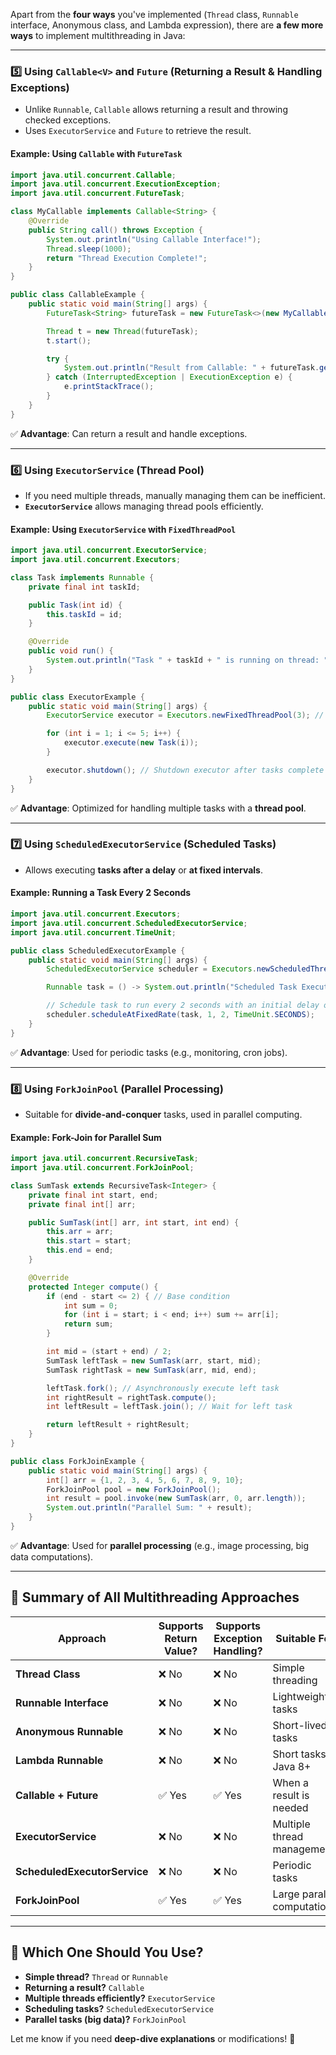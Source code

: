 Apart from the **four ways** you've implemented (`Thread` class, `Runnable` interface, Anonymous class, and Lambda expression), there are **a few more ways** to implement multithreading in Java:

---

### **5️⃣ Using `Callable<V>` and `Future` (Returning a Result & Handling Exceptions)**
- Unlike `Runnable`, `Callable` allows returning a result and throwing checked exceptions.
- Uses `ExecutorService` and `Future` to retrieve the result.

#### **Example: Using `Callable` with `FutureTask`**
```java
import java.util.concurrent.Callable;
import java.util.concurrent.ExecutionException;
import java.util.concurrent.FutureTask;

class MyCallable implements Callable<String> {
    @Override
    public String call() throws Exception {
        System.out.println("Using Callable Interface!");
        Thread.sleep(1000);
        return "Thread Execution Complete!";
    }
}

public class CallableExample {
    public static void main(String[] args) {
        FutureTask<String> futureTask = new FutureTask<>(new MyCallable());

        Thread t = new Thread(futureTask);
        t.start();

        try {
            System.out.println("Result from Callable: " + futureTask.get()); // Blocks until result is available
        } catch (InterruptedException | ExecutionException e) {
            e.printStackTrace();
        }
    }
}
```
✅ **Advantage**: Can return a result and handle exceptions.

---

### **6️⃣ Using `ExecutorService` (Thread Pool)**
- If you need multiple threads, manually managing them can be inefficient.
- **`ExecutorService`** allows managing thread pools efficiently.

#### **Example: Using `ExecutorService` with `FixedThreadPool`**
```java
import java.util.concurrent.ExecutorService;
import java.util.concurrent.Executors;

class Task implements Runnable {
    private final int taskId;

    public Task(int id) {
        this.taskId = id;
    }

    @Override
    public void run() {
        System.out.println("Task " + taskId + " is running on thread: " + Thread.currentThread().getName());
    }
}

public class ExecutorExample {
    public static void main(String[] args) {
        ExecutorService executor = Executors.newFixedThreadPool(3); // Creates a thread pool of 3 threads

        for (int i = 1; i <= 5; i++) {
            executor.execute(new Task(i));
        }

        executor.shutdown(); // Shutdown executor after tasks complete
    }
}
```
✅ **Advantage**: Optimized for handling multiple tasks with a **thread pool**.

---

### **7️⃣ Using `ScheduledExecutorService` (Scheduled Tasks)**
- Allows executing **tasks after a delay** or **at fixed intervals**.

#### **Example: Running a Task Every 2 Seconds**
```java
import java.util.concurrent.Executors;
import java.util.concurrent.ScheduledExecutorService;
import java.util.concurrent.TimeUnit;

public class ScheduledExecutorExample {
    public static void main(String[] args) {
        ScheduledExecutorService scheduler = Executors.newScheduledThreadPool(2);

        Runnable task = () -> System.out.println("Scheduled Task Executed at: " + System.currentTimeMillis());

        // Schedule task to run every 2 seconds with an initial delay of 1 second
        scheduler.scheduleAtFixedRate(task, 1, 2, TimeUnit.SECONDS);
    }
}
```
✅ **Advantage**: Used for periodic tasks (e.g., monitoring, cron jobs).

---

### **8️⃣ Using `ForkJoinPool` (Parallel Processing)**
- Suitable for **divide-and-conquer** tasks, used in parallel computing.

#### **Example: Fork-Join for Parallel Sum**
```java
import java.util.concurrent.RecursiveTask;
import java.util.concurrent.ForkJoinPool;

class SumTask extends RecursiveTask<Integer> {
    private final int start, end;
    private final int[] arr;

    public SumTask(int[] arr, int start, int end) {
        this.arr = arr;
        this.start = start;
        this.end = end;
    }

    @Override
    protected Integer compute() {
        if (end - start <= 2) { // Base condition
            int sum = 0;
            for (int i = start; i < end; i++) sum += arr[i];
            return sum;
        }

        int mid = (start + end) / 2;
        SumTask leftTask = new SumTask(arr, start, mid);
        SumTask rightTask = new SumTask(arr, mid, end);

        leftTask.fork(); // Asynchronously execute left task
        int rightResult = rightTask.compute();
        int leftResult = leftTask.join(); // Wait for left task

        return leftResult + rightResult;
    }
}

public class ForkJoinExample {
    public static void main(String[] args) {
        int[] arr = {1, 2, 3, 4, 5, 6, 7, 8, 9, 10};
        ForkJoinPool pool = new ForkJoinPool();
        int result = pool.invoke(new SumTask(arr, 0, arr.length));
        System.out.println("Parallel Sum: " + result);
    }
}
```
✅ **Advantage**: Used for **parallel processing** (e.g., image processing, big data computations).

---

## **📌 Summary of All Multithreading Approaches**
| Approach | Supports Return Value? | Supports Exception Handling? | Suitable For |
|----------|-----------------|----------------------|--------------|
| **Thread Class** | ❌ No | ❌ No | Simple threading |
| **Runnable Interface** | ❌ No | ❌ No | Lightweight tasks |
| **Anonymous Runnable** | ❌ No | ❌ No | Short-lived tasks |
| **Lambda Runnable** | ❌ No | ❌ No | Short tasks in Java 8+ |
| **Callable + Future** | ✅ Yes | ✅ Yes | When a result is needed |
| **ExecutorService** | ❌ No | ❌ No | Multiple thread management |
| **ScheduledExecutorService** | ❌ No | ❌ No | Periodic tasks |
| **ForkJoinPool** | ✅ Yes | ✅ Yes | Large parallel computations |

---

## **🔹 Which One Should You Use?**
- **Simple thread?** `Thread` or `Runnable`
- **Returning a result?** `Callable`
- **Multiple threads efficiently?** `ExecutorService`
- **Scheduling tasks?** `ScheduledExecutorService`
- **Parallel tasks (big data)?** `ForkJoinPool`

Let me know if you need **deep-dive explanations** or modifications! 🚀